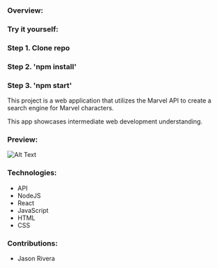 ### Overview:

### Try it yourself:
### Step 1. Clone repo
### Step 2. 'npm install'
### Step 3. 'npm start'

This project is a web application that utilizes the Marvel API to create a search engine for Marvel characters.

This app showcases intermediate web development understanding.

### Preview:

![Alt Text](https://media.giphy.com/media/hc2zMuoan5AtxWu4NL/giphy.gif)

### Technologies:
- API
- NodeJS
- React
- JavaScript
- HTML
- CSS

### Contributions:
- Jason Rivera
